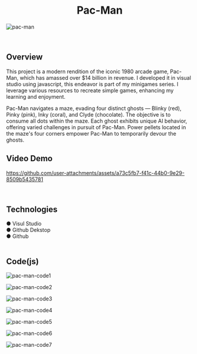 <h1 align="center">Pac-Man</h1>

 ![pac-man](https://github.com/user-attachments/assets/b1fb5269-e9bc-4772-97b1-bddb4aacb1ca)

<br/>
<h2>Overview</h2>
This project is a modern rendition of the iconic 1980 arcade game, Pac-Man, which has amassed over $14 billion in revenue. I developed it in visual studio using javascript, this endeavor is part of my minigames series. I leverage various resources to recreate simple games, enhancing my learning and enjoyment.

Pac-Man navigates a maze, evading four distinct ghosts — Blinky (red), Pinky (pink), Inky (coral), and Clyde (chocolate). The objective is to consume all dots within the maze. Each ghost exhibits unique AI behavior, offering varied challenges in pursuit of Pac-Man. Power pellets located in the maze's four corners empower Pac-Man to temporarily devour the ghosts.
<br/>
<h2>Video Demo</h2>


https://github.com/user-attachments/assets/a73c5fb7-f41c-44b0-9e29-8509b5435781




<br/>
<h2>Technologies</h2>
 ● Visul Studio<br/>
 ● Github Dekstop<br/>
 ● Github<br/>
 <br/>
<h2>Code(js)</h2>

![pac-man-code1](https://github.com/user-attachments/assets/8e7f30f1-e5aa-4573-82a6-d1a0a0fe6a99)

![pac-man-code2](https://github.com/user-attachments/assets/99dbac25-d32b-4eda-9ca2-8f84bb9b795e)

![pac-man-code3](https://github.com/user-attachments/assets/d58b3e96-123f-4f0c-bab6-096f3d8e6717)

![pac-man-code4](https://github.com/user-attachments/assets/ebe932e6-c983-4533-a39d-e2d883c753a5)

![pac-man-code5](https://github.com/user-attachments/assets/30ee3ca2-8de0-4734-925b-fdb10a4afa8f)

![pac-man-code6](https://github.com/user-attachments/assets/473e7649-77e4-4684-9410-eee946dd5e82)

![pac-man-code7](https://github.com/user-attachments/assets/3ec78473-fee7-4633-90da-a131851b43ef)


